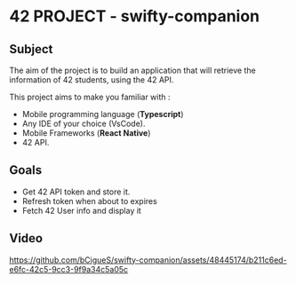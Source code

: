 # 42 PROJECT - swifty-companion

## Subject
The aim of the project is to build an application that will retrieve the information of 42 students,
using the 42 API.

This project aims to make you familiar with :

- Mobile programming language (**Typescript**)
- Any IDE of your choice (VsCode).
- Mobile Frameworks (**React Native**)
- 42 API.

## Goals
- Get 42 API token and store it.
- Refresh token when about to expires
- Fetch 42 User info and display it


## Video

https://github.com/bCigueS/swifty-companion/assets/48445174/b211c6ed-e6fc-42c5-9cc3-9f9a34c5a05c

